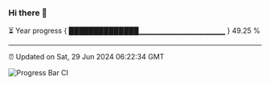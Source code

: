### Hi there 👋

⏳ Year progress { ██████████████▁▁▁▁▁▁▁▁▁▁▁▁▁▁▁▁ } 49.25 %

---

⏰ Updated on Sat, 29 Jun 2024 06:22:34 GMT

![Progress Bar CI](https://github.com/liununu/liununu/workflows/Progress%20Bar%20CI/badge.svg)
